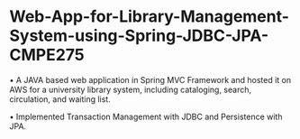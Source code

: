 # Web-App-for-Library-Management-System-using-Spring-JDBC-JPA-CMPE275
• A JAVA based web application in Spring MVC Framework and hosted it on AWS for a university
library system, including cataloging, search, circulation, and waiting list.

• Implemented Transaction Management with JDBC and Persistence with JPA.
